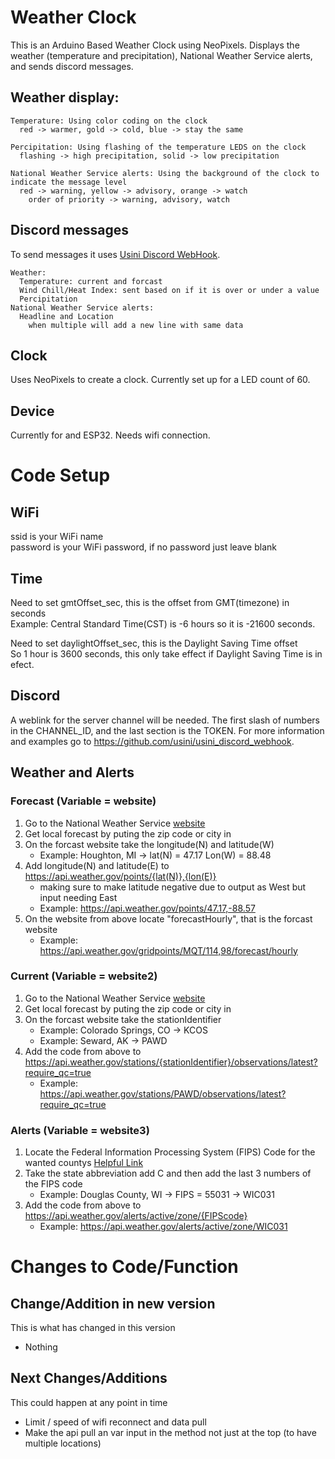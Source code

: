 # Weather Clock

  This is an Arduino Based Weather Clock using NeoPixels. Displays the weather (temperature and precipitation), National Weather Service alerts, and sends discord messages.

## Weather display:
```
Temperature: Using color coding on the clock
  red -> warmer, gold -> cold, blue -> stay the same

Percipitation: Using flashing of the temperature LEDS on the clock
  flashing -> high precipitation, solid -> low precipitation

National Weather Service alerts: Using the background of the clock to indicate the message level
  red -> warning, yellow -> advisory, orange -> watch
    order of priority -> warning, advisory, watch
```

## Discord messages
To send messages it uses [Usini Discord WebHook](https://github.com/usini/usini_discord_webhook).
```
Weather:
  Temperature: current and forcast
  Wind Chill/Heat Index: sent based on if it is over or under a value
  Percipitation
National Weather Service alerts:
  Headline and Location
    when multiple will add a new line with same data
```

## Clock
Uses NeoPixels to create a clock. Currently set up for a LED count of 60.

## Device 
Currently for and ESP32. Needs wifi connection.

# Code Setup
## WiFi
  ssid is your WiFi name\
  password is your WiFi password, if no password just leave blank

## Time
  Need to set gmtOffset_sec, this is the offset from GMT(timezone) in seconds\
  Example: Central Standard Time(CST) is -6 hours so it is -21600 seconds. <br/>

  Need to set daylightOffset_sec, this is the Daylight Saving Time offset\
  So 1 hour is 3600 seconds, this only take effect if Daylight Saving Time is in efect.

## Discord
  A weblink for the server channel will be needed. The first slash of numbers in the CHANNEL_ID, and the last section is the TOKEN. For more information and examples go to https://github.com/usini/usini_discord_webhook.

## Weather and Alerts

### Forecast (Variable = website)
  1. Go to the National Weather Service [website](https://www.weather.gov)
  2. Get local forecast by puting the zip code or city in
  3. On the forcast website take the longitude(N) and latitude(W)
     - Example: Houghton, MI -> lat(N) = 47.17 Lon(W) = 88.48
  4. Add longitude(N) and latitude(E) to https://api.weather.gov/points/{lat(N)},{lon(E)}
     - making sure to make latitude negative due to output as West but input needing East
     - Example: https://api.weather.gov/points/47.17,-88.57
  5. On the website from above locate "forecastHourly", that is the forcast website
     - Example: https://api.weather.gov/gridpoints/MQT/114,98/forecast/hourly

### Current (Variable = website2)
  1. Go to the National Weather Service [website](https://www.weather.gov)
  2. Get local forecast by puting the zip code or city in
  3. On the forcast website take the stationIdentifier
     - Example: Colorado Springs, CO -> KCOS
     - Example: Seward, AK -> PAWD
  4. Add the code from above to https://api.weather.gov/stations/{stationIdentifier}/observations/latest?require_qc=true
     - Example: https://api.weather.gov/stations/PAWD/observations/latest?require_qc=true

### Alerts (Variable = website3)
  1. Locate the Federal Information Processing System (FIPS) Code for the wanted countys [Helpful Link](https://transition.fcc.gov/oet/info/maps/census/fips/fips.txt)
  2. Take the state abbreviation add C and then add the last 3 numbers of the FIPS code
     - Example: Douglas County, WI -> FIPS = 55031 -> WIC031
  3. Add the code from above to https://api.weather.gov/alerts/active/zone/{FIPScode}
     - Example: https://api.weather.gov/alerts/active/zone/WIC031
    

# Changes to Code/Function
## Change/Addition in new version
This is what has changed in this version
 - Nothing

## Next Changes/Additions
This could happen at any point in time
 - Limit / speed of wifi reconnect and data pull
 - Make the api pull an var input in the method not just at the top (to have multiple locations)

